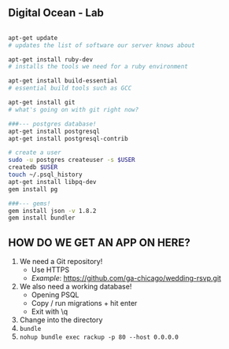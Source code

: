 ## Digital Ocean - Lab

```bash

apt-get update
# updates the list of software our server knows about

apt-get install ruby-dev
# installs the tools we need for a ruby environment

apt-get install build-essential
# essential build tools such as GCC

apt-get install git
# what's going on with git right now?

###--- postgres database!
apt-get install postgresql
apt-get install postgresql-contrib

# create a user
sudo -u postgres createuser -s $USER
createdb $USER
touch ~/.psql_history
apt-get install libpq-dev
gem install pg

###--- gems!
gem install json -v 1.8.2
gem install bundler
```

## HOW DO WE GET AN APP ON HERE?

1. We need a Git repository!
	- Use HTTPS
	- *Example*:  https://github.com/ga-chicago/wedding-rsvp.git
2. We also need a working database!
	- Opening PSQL
	- Copy / run migrations + hit enter
	- Exit with \q
3. Change into the directory
4. `bundle`
6. `nohup bundle exec rackup -p 80 --host 0.0.0.0`
